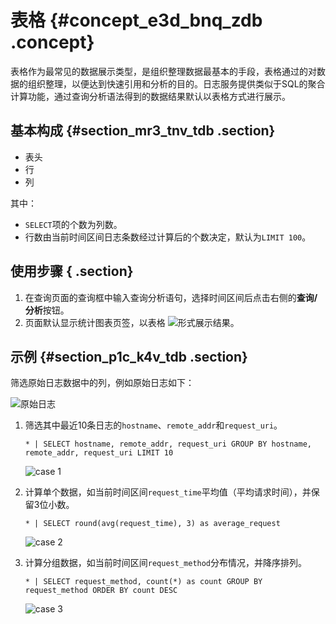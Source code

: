 # 表格 {#concept_e3d_bnq_zdb .concept}

表格作为最常见的数据展示类型，是组织整理数据最基本的手段，表格通过的对数据的组织整理，以便达到快速引用和分析的目的。日志服务提供类似于SQL的聚合计算功能，通过查询分析语法得到的数据结果默认以表格方式进行展示。

## 基本构成 {#section_mr3_tnv_tdb .section}

-   表头
-   行
-   列

其中：

-   `SELECT`项的个数为列数。
-   行数由当前时间区间日志条数经过计算后的个数决定，默认为`LIMIT 100`。

## 使用步骤 { .section}

1.  在查询页面的查询框中输入查询分析语句，选择时间区间后点击右侧的**查询/分析**按钮。
2.  页面默认显示统计图表页签，以表格 ![](https://cdn.yuque.com/lark/2018/png/60648/1523154665568-24efeb11-b7d4-4d71-9fd5-2a26139a3180.png)形式展示结果。

## 示例 {#section_p1c_k4v_tdb .section}

筛选原始日志数据中的列，例如原始日志如下：

![](images/5701_zh-CN.png "原始日志")

1.  筛选其中最近10条日志的`hostname`、`remote_addr`和`request_uri`。

    ```
    * | SELECT hostname, remote_addr, request_uri GROUP BY hostname, remote_addr, request_uri LIMIT 10
    ```

    ![](images/5702_zh-CN.png "case 1")

2.  计算单个数据，如当前时间区间`request_time`平均值（平均请求时间），并保留3位小数。

    ```
    * | SELECT round(avg(request_time), 3) as average_request
    ```

    ![](images/5703_zh-CN.png "case 2")

3.  计算分组数据，如当前时间区间`request_method`分布情况，并降序排列。

    ```
    * | SELECT request_method, count(*) as count GROUP BY request_method ORDER BY count DESC
    ```

    ![](images/5704_zh-CN.png "case 3")


